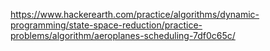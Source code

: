 https://www.hackerearth.com/practice/algorithms/dynamic-programming/state-space-reduction/practice-problems/algorithm/aeroplanes-scheduling-7df0c65c/
